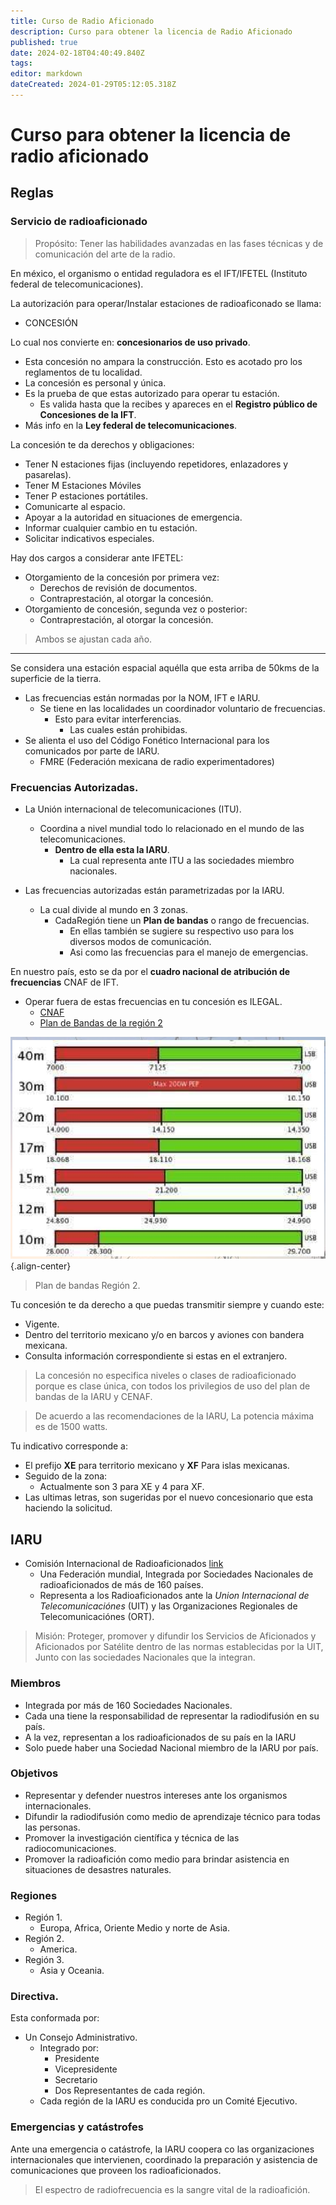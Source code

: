 ```yaml
---
title: Curso de Radio Aficionado
description: Curso para obtener la licencia de Radio Aficionado
published: true
date: 2024-02-18T04:40:49.840Z
tags: 
editor: markdown
dateCreated: 2024-01-29T05:12:05.318Z
---
```


# Curso para obtener la licencia de radio aficionado

## Reglas
### Servicio de radioaficionado

> Propósito:
> Tener las habilidades avanzadas en las fases técnicas y de comunicación del arte de la radio.

En méxico, el organismo o entidad reguladora es el IFT/IFETEL (Instituto federal de telecomunicaciones).

La autorización para operar/Instalar estaciones de radioaficonado se llama:
- CONCESIÓN

Lo cual nos convierte en: **concesionarios de uso privado**.

- Esta concesión no ampara la construcción. Esto es acotado pro los reglamentos de tu localidad.
- La concesión es personal y única.
- Es la prueba de que estas autorizado para operar tu estación.
    - Es valida hasta que la recibes y apareces en el **Registro público de Concesiones de la IFT**.
- Más info en la **Ley federal de telecomunicaciones**.

La concesión te da derechos y obligaciones:
- Tener N estaciones fijas (incluyendo repetidores, enlazadores y pasarelas).
- Tener M Estaciones Móviles
- Tener P estaciones portátiles.
- Comunicarte al espacio.
- Apoyar a la autoridad en situaciones de emergencia.
- Informar cualquier cambio en tu estación.
- Solicitar indicativos especiales.

Hay dos cargos a considerar ante IFETEL:
- Otorgamiento de la concesión por primera vez:
  - Derechos de revisión de documentos.
  - Contraprestación, al otorgar la concesión.
- Otorgamiento de concesión, segunda vez o posterior:
  - Contraprestación, al otorgar la concesión.
  
> Ambos se ajustan cada año.

---

Se considera una estación espacial aquélla que esta arriba de 50kms de la superficie de la tierra.
- Las frecuencias están normadas por la NOM, IFT e IARU.
  - Se tiene en las localidades un coordinador voluntario de frecuencias.
    - Esto para evitar interferencias.
      - Las cuales están prohibidas.
- Se alienta el uso del Código Fonético Internacional para los comunicados por parte de IARU.
  - FMRE (Federación mexicana de radio experimentadores)

### Frecuencias Autorizadas.

- La Unión internacional de telecomunicaciones (ITU).
  - Coordina a nivel mundial todo lo relacionado en el mundo de las telecomunicaciones.
    - **Dentro de ella esta la IARU**.
      - La cual representa ante ITU a las sociedades miembro nacionales.

- Las frecuencias autorizadas están parametrizadas por la IARU.
    - La cual divide al mundo en 3 zonas.
      - CadaRegión tiene un **Plan de bandas** o rango de frecuencias.
        - En ellas también se sugiere su respectivo uso para los diversos modos de comunicación.
        - Asi como las frecuencias para el manejo de emergencias. 

En nuestro país, esto se da por el **cuadro nacional de atribución de frecuencias** CNAF de IFT.
- Operar fuera de estas frecuencias en tu concesión es ILEGAL.
  - [CNAF](https://cnaf.ift.org.mx/)
  - [Plan de Bandas de la región 2](https://www.iaru-r2.org/en-el-aire/planes-de-bandas/)
 
![plandebandas.png](/cursoradio/plandebandas.png){.align-center}
> Plan de bandas Región 2.

Tu concesión te da derecho a que puedas transmitir siempre y cuando este:
- Vigente.
- Dentro del territorio mexicano y/o en barcos y aviones con bandera mexicana.
- Consulta información correspondiente si estas en el extranjero.

> La concesión no especifica niveles o clases de radioaficionado porque es clase única, con todos los privilegios de uso del plan de bandas de la IARU y CENAF.

> De acuerdo a las recomendaciones de la IARU, La potencia máxima es de 1500 watts.

Tu indicativo corresponde a:
- El prefijo **XE** para territorio mexicano y **XF** Para islas mexicanas.
- Seguido de la zona:
  - Actualmente son 3 para XE y 4 para XF.
- Las ultimas letras, son sugeridas por el nuevo concesionario que esta haciendo la solicitud.

## IARU
- Comisión Internacional de Radioaficionados [link](https://www.iaru-r2.org/referencias/recursos-para-sociedades-miembros/que-es-la-iaru/)
    - Una Federación mundial, Integrada por Sociedades Nacionales de radioaficionados de más de 160 países.
    - Representa a los Radioaficionados ante la *Union Internacional de Telecomunicaciónes* (UIT) y las Organizaciones Regionales de Telecomunicaciónes (ORT).

> Misión:
Proteger, promover y difundir los Servicios de Aficionados y Aficionados por Satélite dentro de las normas establecidas por la UIT, Junto con las sociedades Nacionales que la integran.

### Miembros
- Integrada por más de 160 Sociedades Nacionales.
- Cada una tiene la responsabilidad de representar la radiodifusión en su país.
- A la vez, representan a los radioaficionados de su país en la IARU
- Solo puede haber una Sociedad Nacional miembro de la IARU por país.

### Objetivos
- Representar y defender nuestros intereses ante los organismos internacionales.
- Difundir la radiodifusión como medio de aprendizaje técnico para todas las personas.
- Promover la investigación científica y técnica de las radiocomunicaciones.
- Promover la radioafición como medio para brindar asistencia en situaciones de desastres naturales.

### Regiones
- Región 1.
    - Europa, Africa, Oriente Medio y norte de Asia.
- Región 2.
    - America.
- Región 3.
    - Asia y Oceania.

### Directiva.
Esta conformada por:
- Un Consejo Administrativo.
    - Integrado por:
        - Presidente
        - Vicepresidente
        - Secretario
        - Dos Representantes de cada región.
    - Cada región de la IARU es conducida pro un Comité Ejecutivo.

### Emergencias y catástrofes
Ante una emergencia o catástrofe, la IARU coopera co las organizaciones
internacionales que intervienen, coordinado la preparación y asistencia de
comunicaciones que proveen los radioaficionados.

> El espectro de radiofrecuencia es la sangre vital de la radioafición.

